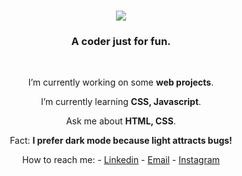 <h1 align="center">
  <img src="http://readme-typing-svg.herokuapp.com?font=Fira+Code&weight=700&size=26&duration=4000&pause=800&color=43C09A&background=FFFFFF46&center=true&vCenter=true&random=false&width=500&lines=Hey+there!+;I+am+Satyam%2C;+an+enthusiastic+web+developer."/>
</h1>
<h3 align="center">A coder just for fun.</h3>

<br/>

<div align="center">
  
 I’m currently working on some <b>web projects</b>.
  
 I’m currently learning **CSS, Javascript**.
 
 <!--
 I’m looking to collaborate on **web projects**. 
 -->
 
 Ask me about **HTML, CSS**.

 Fact: <b>I prefer dark mode because light attracts bugs!</b>
 
 How to reach me: 
    - [Linkedin](https://www.linkedin.com/in/satyam-katiyar-a48bb4255/)
    - [Email](226320074@gkv.ac.in)
    - [Instagram](https://www.instagram.com/satyam17d6f17a/)
    
</div>
